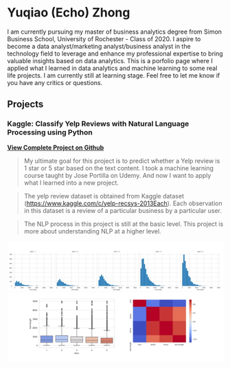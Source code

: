 # Yuqiao (Echo) Zhong

I am currently pursuing my master of business analytics degree from Simon Business School, University of Rochester - Class of 2020. 
I aspire to become a data analyst/marketing analyst/business analyst in the technology field to leverage and enhance my professional expertise to bring valuable insights based on data analytics.
This is a porfolio page where I applied what I learned in data analytics and machine learning to some real life projects. I am currently still at learning stage. Feel free to let me know if you have any critics or questions. 


## Projects

### Kaggle: Classify Yelp Reviews with Natural Language Processing using Python 

**[View Complete Project on Github](https://github.com/echozhong1202/profolio/blob/master/Classify%20Yelp%20Reviews%20into%201%20star%20and%205%20star%20-%20Natural%20Language%20Processing%20using%20Python.ipynb)**

> My ultimate goal for this project is to predict whether a Yelp review is 1 star or 5 star based on the text content. I took a machine learning course taught by Jose Portilla on Udemy. And now I want to apply what I learned into a new project.

> The yelp review dataset is obtained from Kaggle dataset (https://www.kaggle.com/c/yelp-recsys-2013Each). Each observation in this dataset is a review of a particular business by a particular user. 

> The NLP process in this project is still at the basic level. This project is more about understanding NLP at a higher level.

![notebook preview](try.jpg)



